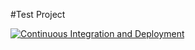 #Test Project

[![Continuous Integration and Deployment](https://github.com/TomkaYurii/CiCdWebApiExample/actions/workflows/ci-cd.yaml/badge.svg)](https://github.com/TomkaYurii/CiCdWebApiExample/actions/workflows/ci-cd.yaml)

